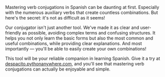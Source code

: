 Mastering verb conjugations in Spanish can be daunting at first. Especially with the numerous auxiliary verbs that create countless combinations. But here's the secret: it's not as difficult as it seems!

Our conjugator isn't just another tool. We've made it as clear and user-friendly as possible, avoiding complex terms and confusing structures. It helps you not only learn the basic forms but also the most common and useful combinations, while providing clear explanations. And most importantly — you'll be able to easily create your own combinations!

This tool will be your reliable companion in learning Spanish. Give it a try at [despacito.pythonanywhere.com](https://despacito.pythonanywhere.com/), and you'll see that mastering verb conjugations can actually be enjoyable and simple.
